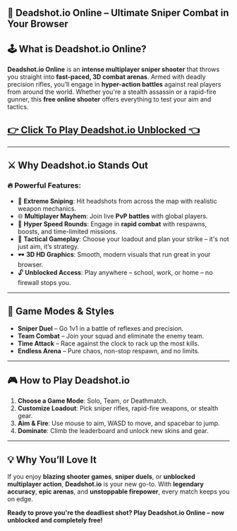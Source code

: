 ## 🔫 **Deadshot.io Online – Ultimate Sniper Combat in Your Browser**

## 🕹️ What is Deadshot.io Online?

**Deadshot.io Online** is an **intense multiplayer sniper shooter** that throws you straight into **fast-paced, 3D combat arenas**. Armed with deadly precision rifles, you’ll engage in **hyper-action battles** against real players from around the world. Whether you're a stealth assassin or a rapid-fire gunner, this **free online shooter** offers everything to test your aim and tactics.

## <a href="https://1kb.link/Ke40D9">👉 Click To Play Deadshot.io Unblocked 👈</a>

---

## ⚔️ Why Deadshot.io Stands Out

### 🔥 Powerful Features:

* 🎯 **Extreme Sniping**: Hit headshots from across the map with realistic weapon mechanics.
* 🌐 **Multiplayer Mayhem**: Join live **PvP battles** with global players.
* 🚀 **Hyper Speed Rounds**: Engage in **rapid combat** with respawns, boosts, and time-limited missions.
* 🧠 **Tactical Gameplay**: Choose your loadout and plan your strike – it's not just aim, it’s strategy.
* 🕶️ **3D HD Graphics**: Smooth, modern visuals that run great in your browser.
* 🔓 **Unblocked Access**: Play anywhere – school, work, or home – no firewall stops you.

---

## 🧟 Game Modes & Styles

* **Sniper Duel** – Go 1v1 in a battle of reflexes and precision.
* **Team Combat** – Join your squad and eliminate the enemy team.
* **Time Attack** – Race against the clock to rack up the most kills.
* **Endless Arena** – Pure chaos, non-stop respawn, and no limits.

---

## 🎮 How to Play Deadshot.io

1. **Choose a Game Mode**: Solo, Team, or Deathmatch.
2. **Customize Loadout**: Pick sniper rifles, rapid-fire weapons, or stealth gear.
3. **Aim & Fire**: Use mouse to aim, WASD to move, and spacebar to jump.
4. **Dominate**: Climb the leaderboard and unlock new skins and gear.

---

## 💡 Why You’ll Love It

If you enjoy **blazing shooter games**, **sniper duels**, or **unblocked multiplayer action**, **Deadshot.io** is your new go-to. With **legendary accuracy**, **epic arenas**, and **unstoppable firepower**, every match keeps you on edge.

**Ready to prove you're the deadliest shot? Play Deadshot.io Online – now unblocked and completely free!**
